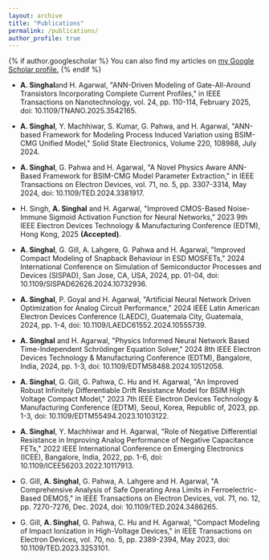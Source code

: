 ```yaml
---
layout: archive
title: "Publications"
permalink: /publications/
author_profile: true
---
```


{% if author.googlescholar %}
  You can also find my articles on <u><a href="{{https://scholar.google.com/citations?hl=en&user=3YM2KYgAAAAJ}}">my Google Scholar profile</a>.</u>
{% endif %}

* **A. Singhal**and H. Agarwal, "ANN-Driven Modeling of Gate-All-Around Transistors Incorporating Complete Current Profiles," in IEEE Transactions on Nanotechnology, vol. 24, pp. 110-114, February 2025, doi: 10.1109/TNANO.2025.3542165.

* **A. Singhal**, Y. Machhiwar, S. Kumar, G. Pahwa, and H. Agarwal, "ANN-based Framework for Modeling Process Induced Variation using BSIM-CMG Unified Model," Solid State Electronics, Volume 220, 108988, July 2024.

* **A. Singhal**, G. Pahwa and H. Agarwal, "A Novel Physics Aware ANN-Based Framework for BSIM-CMG Model Parameter Extraction," in IEEE Transactions on Electron Devices, vol. 71, no. 5, pp. 3307-3314, May 2024, doi: 10.1109/TED.2024.3381917.

* H. Singh, **A. Singhal** and H. Agarwal, "Improved CMOS-Based Noise-Immune Sigmoid Activation Function for Neural Networks," 2023 9th IEEE Electron Devices Technology & Manufacturing Conference (EDTM), Hong Kong, 2025 **(Accepted)**.

* **A. Singhal**, G. Gill, A. Lahgere, G. Pahwa and H. Agarwal, "Improved Compact Modeling of Snapback Behaviour in ESD MOSFETs," 2024 International Conference on Simulation of Semiconductor Processes and Devices (SISPAD), San Jose, CA, USA, 2024, pp. 01-04, doi: 10.1109/SISPAD62626.2024.10732936.

* **A. Singhal**, P. Goyal and H. Agarwal, "Artificial Neural Network Driven Optimization for Analog Circuit Performance," 2024 IEEE Latin American Electron Devices Conference (LAEDC), Guatemala City, Guatemala, 2024, pp. 1-4, doi: 10.1109/LAEDC61552.2024.10555739.

* **A. Singhal** and H. Agarwal, "Physics Informed Neural Network Based Time-Independent Schrödinger Equation Solver," 2024 8th IEEE Electron Devices Technology & Manufacturing Conference (EDTM), Bangalore, India, 2024, pp. 1-3, doi: 10.1109/EDTM58488.2024.10512058.

* **A. Singhal**, G. Gill, G. Pahwa, C. Hu and H. Agarwal, "An Improved Robust Infinitely Differentiable Drift Resistance Model for BSIM High Voltage Compact Model," 2023 7th IEEE Electron Devices Technology & Manufacturing Conference (EDTM), Seoul, Korea, Republic of, 2023, pp. 1-3, doi: 10.1109/EDTM55494.2023.10103122.

* **A. Singhal**, Y. Machhiwar and H. Agarwal, "Role of Negative Differential Resistance in Improving Analog Performance of Negative Capacitance FETs," 2022 IEEE International Conference on Emerging Electronics (ICEE), Bangalore, India, 2022, pp. 1-6, doi: 10.1109/ICEE56203.2022.10117913.

* G. Gill, **A. Singhal**, G. Pahwa, A. Lahgere and H. Agarwal, "A Comprehensive Analysis of Safe Operating Area Limits in Ferroelectric-Based DEMOS," in IEEE Transactions on Electron Devices, vol. 71, no. 12, pp. 7270-7276, Dec. 2024, doi: 10.1109/TED.2024.3486265.

* G. Gill, **A. Singhal**, G. Pahwa, C. Hu and H. Agarwal, "Compact Modeling of Impact Ionization in High-Voltage Devices," in IEEE Transactions on Electron Devices, vol. 70, no. 5, pp. 2389-2394, May 2023, doi: 10.1109/TED.2023.3253101.
